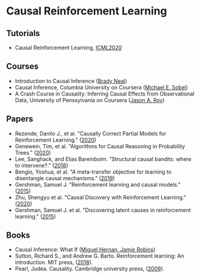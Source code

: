 # Causal Reinforcement Learning

## Tutorials
* Causal Reinforcement Learning, [ICML2020](https://crl.causalai.net/)

## Courses
* Introduction to Causal Inference ([Brady Neal](https://www.bradyneal.com/causal-inference-course))
* Causal Inference, Columbia University on Coursera ([Michael E. Sobel](https://www.coursera.org/learn/causal-inference))
* A Crash Course in Causality: Inferring Causal Effects from Observational Data, University of Penssylvania on Coursera ([Jason A. Roy](https://www.coursera.org/learn/crash-course-in-causality))

## Papers
* Rezende, Danilo J., et al. "Causally Correct Partial Models for Reinforcement Learning." ([2020](https://arxiv.org/abs/2002.02836v1))
* Genewein, Tim, et al. "Algorithms for Causal Reasoning in Probability Trees." ([2020](https://arxiv.org/abs/2010.12237))
* Lee, Sanghack, and Elias Bareinboim. "Structural causal bandits: where to intervene?." ([2018](https://proceedings.neurips.cc/paper/2018/file/c0a271bc0ecb776a094786474322cb82-Paper.pdf))
* Bengio, Yoshua, et al. "A meta-transfer objective for learning to disentangle causal mechanisms." ([2019](https://arxiv.org/abs/1901.10912))
* Gershman, Samuel J. "Reinforcement learning and causal models." ([2015](http://gershmanlab.webfactional.com/pubs/RL_causal.pdf))
* Zhu, Shengyu et al. "Causal Discovery with Reinforcement Learning." ([2020](https://arxiv.org/pdf/1906.04477.pdf))
* Gershman, Samuel J. et al. "Discovering latent causes in reinforcement learning." ([2015](http://compmemweb.princeton.edu/wp/wp-content/uploads/2016/11/discovering-latent-causes-in-reinforcement-learning.pdf))

## Books
* Causal Inference: What If ([Miguel Hernan, Jamie Robins](https://www.hsph.harvard.edu/miguel-hernan/causal-inference-book/))
* Sutton, Richard S., and Andrew G. Barto. Reinforcement learning: An introduction. MIT press, ([2018](http://www.incompleteideas.net/book/the-book-2nd.html)).
* Pearl, Judea. Causality. Cambridge university press, ([2009](http://bayes.cs.ucla.edu/BOOK-2K/)).
